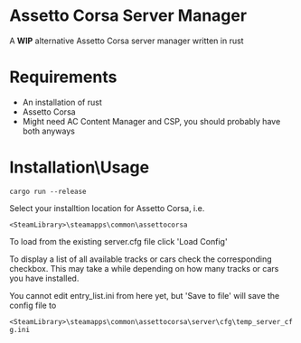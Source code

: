 # Assetto Corsa Server Manager
A **WIP** alternative Assetto Corsa server manager written in rust

# Requirements
- An installation of rust
- Assetto Corsa
- Might need AC Content Manager and CSP, you should probably have both anyways

# Installation\Usage

`cargo run --release`

Select your installtion location for Assetto Corsa, i.e.

`<SteamLibrary>\steamapps\common\assettocorsa`

To load from the existing server.cfg file click 'Load Config'

To display a list of all available tracks or cars check the corresponding checkbox. This may take a while depending on how many tracks or cars you have installed.

You cannot edit entry_list.ini from here yet, but 'Save to file' will save the config file to

`<SteamLibrary>\steamapps\common\assettocorsa\server\cfg\temp_server_cfg.ini`

